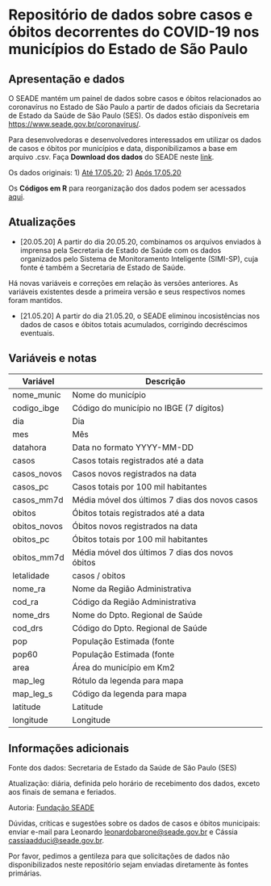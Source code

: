 # Repositório de dados sobre casos e óbitos decorrentes do COVID-19 nos municípios do Estado de São Paulo

## Apresentação e dados

O SEADE mantém um painel de dados sobre casos e óbitos relacionados ao coronavírus no Estado de São Paulo a partir de dados oficiais da Secretaria de Estado da Saúde de São Paulo (SES). Os dados estão disponíveis em https://www.seade.gov.br/coronavirus/.

Para desenvolvedoras e desenvolvedores interessados em utilizar os dados de casos e óbitos por municípios e data, disponibilizamos a base em arquivo .csv. Faça **Download dos dados** do SEADE neste [link](https://raw.githubusercontent.com/seade-R/dados-covid-sp/master/data/dados_covid_sp.csv).

Os dados originais: 1) [Até 17.05.20](https://github.com/seade-R/dados-covid-sp/blob/master/data/Municipios%20informacoes%20dia.xlsx); 2) [Após 17.05.20](https://github.com/seade-R/dados-covid-sp/blob/master/data/sp_munic.csv)

Os **Códigos em R** para reorganização dos dados podem ser acessados [aqui](https://github.com/seade-R/dados-covid-sp/blob/master/R).

## Atualizações

- [20.05.20] A partir do dia 20.05.20, combinamos os arquivos enviados à imprensa pela Secretaria de Estado de Saúde com os dados organizados pelo Sistema de Monitoramento Inteligente (SIMI-SP), cuja fonte é também a Secretaria de Estado de Saúde.

Há novas variáveis e correções em relação às versões anteriores. As variáveis existentes desde a primeira versão e seus respectivos nomes foram mantidos.

- [21.05.20] A partir do dia 21.05.20, o SEADE eliminou incosistências nos dados de casos e óbitos totais acumulados, corrigindo decréscimos eventuais.

## Variáveis e notas

|Variável|Descrição|
|---|---|
|nome_munic| Nome do município|
|codigo_ibge| Código do município no IBGE (7 dígitos)|
|dia| Dia|
|mes| Mês|
|datahora| Data no formato YYYY-MM-DD|
|casos| Casos totais registrados até a data|
|casos_novos| Casos novos registrados na data|
|casos_pc| Casos totais por 100 mil habitantes|
|casos_mm7d| Média móvel dos últimos 7 dias dos novos casos|
|obitos| Óbitos totais registrados até a data|
|obitos_novos| Óbitos novos registrados na data|
|obitos_pc| Óbitos totais por 100 mil habitantes|
|obitos_mm7d| Média móvel dos últimos 7 dias dos novos óbitos|
|letalidade| casos / obitos|
|nome_ra| Nome da Região Administrativa|
|cod_ra| Código da Região Administrativa|
|nome_drs| Nome do Dpto. Regional de Saúde|
|cod_drs| Código do Dpto. Regional de Saúde|
|pop| População Estimada (fonte| SEADE)|
|pop60| População Estimada (fonte| SEADE)|
|area| Área do município em Km2|
|map_leg| Rótulo da legenda para mapa|
|map_leg_s| Código da legenda para mapa|
|latitude| Latitude|
|longitude| Longitude|

## Informações adicionais

Fonte dos dados: Secretaria de Estado da Saúde de São Paulo (SES)

Atualização: diária, definida pelo horário de recebimento dos dados, exceto aos finais de semana e feriados.

Autoria: [Fundação SEADE](https://www.seade.gov.br/)

Dúvidas, críticas e sugestões sobre os dados de casos e óbitos municipais: enviar e-mail para Leonardo [leonardobarone@seade.gov.br](leonardobarone@seade.gov.br) e Cássia [cassiaadduci@seade.gov.br](cassiaadduci@seade.gov.br).

Por favor, pedimos a gentileza para que solicitações de dados não disponibilizados neste repositório sejam enviadas diretamente às fontes primárias.
